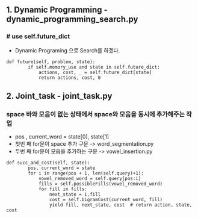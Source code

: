 ## 1. Dynamic Programming - dynamic_programming_search.py
###  # use self.future_dict
- Dynamic Programing 으로 Search를 하겠다.
```
def future(self, problem, state):
        if self.memory_use and state in self.future_dict:
            actions, cost, _ = self.future_dict[state]
            return actions, cost, 0
```

## 2. Joint_task - joint_task.py
### space 바와 모음이 없는 상태에서 space와 모음을 동시에 추가해주는 작업
- pos , current_word = state[0], state[1]
- 첫번 째 for문이 space 추가 구문 -> word_segmentation.py
- 두번 째 for문이 모음을 추가하는 구문 -> vowel_insertion.py

```
def succ_and_cost(self, state):
        pos, current_word = state
        for i in range(pos + 1, len(self.query)+1):
            vowel_removed_word = self.query[pos:i]
            fills = self.possibleFills(vowel_removed_word)
            for fill in fills:
                next_state = i,fill
                cost = self.bigramCost(current_word, fill)
                yield fill, next_state, cost  # return action, state, cost
```